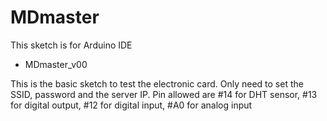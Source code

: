 # MDmaster

This sketch is for Arduino IDE

- MDmaster_v00

This is the basic sketch to test the electronic card. Only need to set the SSID, password and the server IP. Pin allowed are #14 for DHT sensor, #13 for digital output, #12 for digital input, #A0 for analog input
